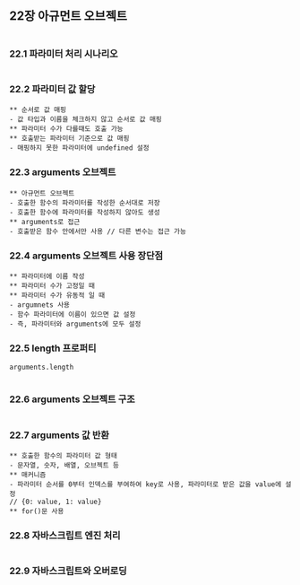 
## 22장 아규먼트 오브젝트

```

```

### 22.1 파라미터 처리 시나리오 

```

```

### 22.2 파라미터 값 할당 

```
** 순서로 값 매핑
- 값 타입과 이름을 체크하지 않고 순서로 값 매핑
** 파라미터 수가 다를때도 호출 가능
** 호출받는 파라미터 기준으로 값 매핑
- 매핑하지 못한 파라미터에 undefined 설정
```

### 22.3 arguments 오브젝트 

```
** 아규먼트 오브젝트
- 호출한 함수의 파라미터를 작성한 순서대로 저장
- 호출한 함수에 파라미터를 작성하지 않아도 생성
** arguments로 접근
- 호출받은 함수 안에서만 사용 // 다른 변수는 접근 가능
```

### 22.4 arguments 오브젝트 사용 장단점 

```
** 파라미터에 이름 작성
** 파라미터 수가 고정일 때
** 파라미터 수가 유동적 일 때
- argumnets 사용
- 함수 파라미터에 이름이 있으면 값 설정
- 즉, 파라미터와 arguments에 모두 설정
```

### 22.5 length 프로퍼티 

```
arguments.length


```

### 22.6 arguments 오브젝트 구조 

```

```

### 22.7 arguments 값 반환 

```
** 호출한 함수의 파라미터 값 형태
- 문자열, 숫자, 배열, 오브젝트 등
** 매커니즘
- 파라미터 순서를 0부터 인덱스를 부여하여 key로 사용, 파라미터로 받은 값을 value에 설정
// {0: value, 1: value}
** for()문 사용

```

### 22.8 자바스크립트 엔진 처리

```

```

### 22.9 자바스크립트와 오버로딩
```

```
